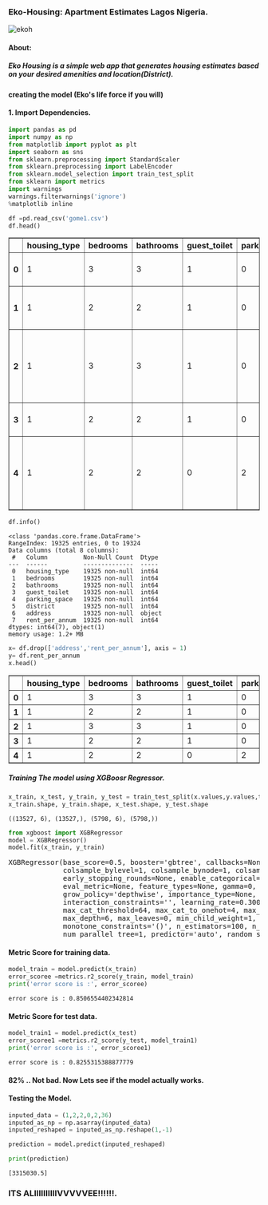 ### Eko-Housing: Apartment Estimates Lagos Nigeria.

![ekoh](https://user-images.githubusercontent.com/59312765/208224371-59073ffd-a4dc-4df2-99d5-145e315bf350.jpg)

#### About: 
##### Eko Housing is a simple web app that generates housing estimates based on your desired amenities and location(District).


#### creating the model (Eko's life force if you will)

#### 1. Import Dependencies.

```python
import pandas as pd
import numpy as np
from matplotlib import pyplot as plt
import seaborn as sns
from sklearn.preprocessing import StandardScaler
from sklearn.preprocessing import LabelEncoder
from sklearn.model_selection import train_test_split
from sklearn import metrics
import warnings
warnings.filterwarnings('ignore')
%matplotlib inline
```


```python
df =pd.read_csv('gome1.csv')
df.head()
```


<table border="1" class="dataframe">
  <thead>
    <tr style="text-align: right;">
      <th></th>
      <th>housing_type</th>
      <th>bedrooms</th>
      <th>bathrooms</th>
      <th>guest_toilet</th>
      <th>parking_space</th>
      <th>district</th>
      <th>address</th>
      <th>rent_per_annum</th>
    </tr>
  </thead>
  <tbody>
    <tr>
      <th>0</th>
      <td>1</td>
      <td>3</td>
      <td>3</td>
      <td>1</td>
      <td>0</td>
      <td>36</td>
      <td>Ikate, Lekki, Lagos</td>
      <td>5000000</td>
    </tr>
    <tr>
      <th>1</th>
      <td>1</td>
      <td>2</td>
      <td>2</td>
      <td>1</td>
      <td>0</td>
      <td>36</td>
      <td>Ikate Elegushi, Lekki, Lagos</td>
      <td>3000000</td>
    </tr>
    <tr>
      <th>2</th>
      <td>1</td>
      <td>3</td>
      <td>3</td>
      <td>1</td>
      <td>0</td>
      <td>49</td>
      <td>Oniru Estate, Oniru, Victoria Island (VI), Lagos</td>
      <td>4500000</td>
    </tr>
    <tr>
      <th>3</th>
      <td>1</td>
      <td>2</td>
      <td>2</td>
      <td>1</td>
      <td>0</td>
      <td>36</td>
      <td>Ikate, Lekki, Lagos</td>
      <td>4000000</td>
    </tr>
    <tr>
      <th>4</th>
      <td>1</td>
      <td>2</td>
      <td>2</td>
      <td>0</td>
      <td>2</td>
      <td>36</td>
      <td>By Pinnacle Filling Station Marwa, Lekki, Lagos</td>
      <td>3500000</td>
    </tr>
  </tbody>
</table>
</div>




```python
df.info()
```

    <class 'pandas.core.frame.DataFrame'>
    RangeIndex: 19325 entries, 0 to 19324
    Data columns (total 8 columns):
     #   Column          Non-Null Count  Dtype 
    ---  ------          --------------  ----- 
     0   housing_type    19325 non-null  int64 
     1   bedrooms        19325 non-null  int64 
     2   bathrooms       19325 non-null  int64 
     3   guest_toilet    19325 non-null  int64 
     4   parking_space   19325 non-null  int64 
     5   district        19325 non-null  int64 
     6   address         19325 non-null  object
     7   rent_per_annum  19325 non-null  int64 
    dtypes: int64(7), object(1)
    memory usage: 1.2+ MB
    


```python
x= df.drop(['address','rent_per_annum'], axis = 1)
y= df.rent_per_annum
x.head()
```





<table border="1" class="dataframe">
  <thead>
    <tr style="text-align: right;">
      <th></th>
      <th>housing_type</th>
      <th>bedrooms</th>
      <th>bathrooms</th>
      <th>guest_toilet</th>
      <th>parking_space</th>
      <th>district</th>
    </tr>
  </thead>
  <tbody>
    <tr>
      <th>0</th>
      <td>1</td>
      <td>3</td>
      <td>3</td>
      <td>1</td>
      <td>0</td>
      <td>36</td>
    </tr>
    <tr>
      <th>1</th>
      <td>1</td>
      <td>2</td>
      <td>2</td>
      <td>1</td>
      <td>0</td>
      <td>36</td>
    </tr>
    <tr>
      <th>2</th>
      <td>1</td>
      <td>3</td>
      <td>3</td>
      <td>1</td>
      <td>0</td>
      <td>49</td>
    </tr>
    <tr>
      <th>3</th>
      <td>1</td>
      <td>2</td>
      <td>2</td>
      <td>1</td>
      <td>0</td>
      <td>36</td>
    </tr>
    <tr>
      <th>4</th>
      <td>1</td>
      <td>2</td>
      <td>2</td>
      <td>0</td>
      <td>2</td>
      <td>36</td>
    </tr>
  </tbody>
</table>
</div>

##### Training The model using XGBoosr Regressor.


```python
x_train, x_test, y_train, y_test = train_test_split(x.values,y.values,test_size = 0.3, random_state = 2)
x_train.shape, y_train.shape, x_test.shape, y_test.shape
```




    ((13527, 6), (13527,), (5798, 6), (5798,))




```python
from xgboost import XGBRegressor
model = XGBRegressor()
model.fit(x_train, y_train)
```



<pre>XGBRegressor(base_score=0.5, booster=&#x27;gbtree&#x27;, callbacks=None,
             colsample_bylevel=1, colsample_bynode=1, colsample_bytree=1,
             early_stopping_rounds=None, enable_categorical=False,
             eval_metric=None, feature_types=None, gamma=0, gpu_id=-1,
             grow_policy=&#x27;depthwise&#x27;, importance_type=None,
             interaction_constraints=&#x27;&#x27;, learning_rate=0.300000012, max_bin=256,
             max_cat_threshold=64, max_cat_to_onehot=4, max_delta_step=0,
             max_depth=6, max_leaves=0, min_child_weight=1, missing=nan,
             monotone_constraints=&#x27;()&#x27;, n_estimators=100, n_jobs=0,
             num_parallel_tree=1, predictor=&#x27;auto&#x27;, random_state=0, ...)</pre>

#### Metric Score for training data.

```python
model_train = model.predict(x_train)
error_scoree =metrics.r2_score(y_train, model_train)
print('error score is :', error_scoree)
```

    error score is : 0.8506554402342814
    
#### Metric Score for test data.

```python
model_train1 = model.predict(x_test)
error_scoree1 =metrics.r2_score(y_test, model_train1)
print('error score is :', error_scoree1)
```

    error score is : 0.8255315388877779
    
#### 82% .. Not bad. Now Lets see if the model actually works.



#### Testing the Model.

```python
inputed_data = (1,2,2,0,2,36)
inputed_as_np = np.asarray(inputed_data)
inputed_reshaped = inputed_as_np.reshape(1,-1)

prediction = model.predict(inputed_reshaped)

print(prediction)
```

    [3315030.5]
    
### ITS ALIIIIIIIIIIVVVVVEE!!!!!!. 
